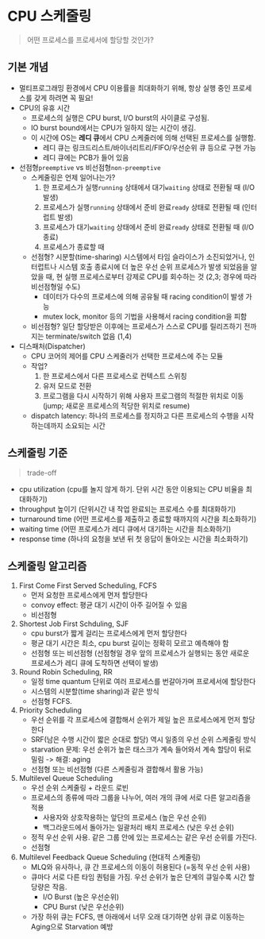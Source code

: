 # CPU 스케줄링
> 어떤 프로세스를 프로세서에 할당할 것인가?


## 기본 개념
- 멀티프로그래밍 환경에서 CPU 이용률을 최대화하기 위해, 항상 실행 중인 프로세스를 갖게 하려면 꼭 필요!
- CPU의 유휴 시간
    * 프로세스의 실행은 CPU burst, I/O burst의 사이클로 구성됨.
    * IO burst bound에서는 CPU가 일하지 않는 시간이 생김.
    * 이 시간에 OS는 **레디 큐**에서 CPU 스케줄러에 의해 선택된 프로세스를 실행함.
        + 레디 큐는 링크드리스트/바이너리트리/FIFO/우선순위 큐 등으로 구현 가능
        + 레디 큐에는 PCB가 들어 있음 
- 선점형`preemptive` vs 비선점형`non-preemptive`
    * 스케줄링은 언제 일어나는가?
        1. 한 프로세스가 실행`running` 상태에서 대기`waiting` 상태로 전환될 때 (I/O 발생)
        2. 프로세스가 실행`running` 상태에서 준비 완료`ready` 상태로 전환될 때 (인터럽트 발생)
        3. 프로세스가 대기`waiting` 상태에서 준비 완료`ready` 상태로 전환될 때 (I/O 종료)
        4. 프로세스가 종료할 때
    * 선점형? 시분할(time-sharing) 시스템에서 타임 슬라이스가 소진되었거나, 인터럽트나 시스템 호출 종료시에 더 높은 우선 순위 프로세스가 발생 되었음을 알았을 때, 현 실행 프로세스로부터 강제로 CPU를 회수하는 것 (2,3; 경우에 따라 비선점형일 수도)
        + 데이터가 다수의 프로세스에 의해 공유될 때 racing condition이 발생 가능
        + mutex lock, monitor 등의 기법을 사용해서 racing condition을 피함 
    * 비선점형? 일단 할당받은 이후에는 프로세스가 스스로 CPU를 릴리즈하기 전까지는 terminate/switch 없음 (1,4)
- 디스패처(Dispatcher)
    * CPU 코어의 제어를 CPU 스케줄러가 선택한 프로세스에 주는 모듈
    * 작업?
        1. 한 프로세스에서 다른 프로세스로 컨텍스트 스위칭
        2. 유저 모드로 전환
        3. 프로그램을 다시 시작하기 위해 사용자 프로그램의 적절한 위치로 이동(jump; 새로운 프로세스의 적당한 위치로 resume) 
    * dispatch latency: 하나의 프로세스를 정지하고 다른 프로세스의 수행을 시작하는데까지 소요되는 시간


## 스케줄링 기준
> trade-off
- cpu utilization (cpu를 놀지 않게 하기. 단위 시간 동안 이용되는 CPU 비율을 최대화하기)
- throughput 높이기 (단위시간 내 작업 완료되는 프로세스 수를 최대화하기)
- turnaround time (어떤 프로세스를 제출하고 종료할 때까지의 시간을 최소화하기)
- waiting time (어떤 프로세스가 레디 큐에서 대기하는 시간을 최소화하기)
- response time (하나의 요청을 보낸 뒤 첫 응답이 돌아오는 시간을 최소화하기)


## 스케줄링 알고리즘
1. First Come First Served Scheduling, FCFS
    - 먼저 요청한 프로세스에게 먼저 할당한다
    - convoy effect: 평균 대기 시간이 아주 길어질 수 있음
    - 비선점형 
2. Shortest Job First Schduling, SJF
    - cpu burst가 짧게 걸리는 프로세스에게 먼저 할당한다
    - 평균 대기 시간은 최소, cpu burst 길이는 정확히 모르고 예측해야 함
    - 선점형 또는 비선점형 (선점형일 경우 앞의 프로세스가 실행되는 동안 새로운 프로세스가 레디 큐에 도착하면 선택이 발생)
3. Round Robin Scheduling, RR
    - 일정 time quantum 단위로 여러 프로세스를 번갈아가며 프로세서에 할당한다
    - 시스템의 시분할(time sharing)과 같은 방식
    - 선점형 FCFS.
4. Priority Scheduling
    - 우선 순위를 각 프로세스에 결합해서 순위가 제일 높은 프로세스에게 먼저 할당한다
    - SRF(남은 수행 시간이 짧은 순대로 할당) 역시 일종의 우선 순위 스케줄링 방식
    - starvation 문제: 우선 순위가 높은 태스크가 계속 들어와서 계속 할당이 뒤로 밀림 -> 해결: aging
    - 선점형 또는 비선점형 (다른 스케줄링과 결합해서 활용 가능) 
5. Multilevel Queue Scheduling
    - 우선 순위 스케줄링 + 라운드 로빈
    - 프로세스의 종류에 따라 그룹을 나누어, 여러 개의 큐에 서로 다른 알고리즘을 적용
        * 사용자와 상호작용하는 앞단의 프로세스 (높은 우선 순위)
        * 백그라운드에서 돌아가는 일괄처리 배치 프로세스 (낮은 우선 순위)
    - 정적 우선 순위 사용. 같은 그룹 안에 있는 프로세스는 같은 우선 순위를 가진다.
    - 선점형
6. Multilevel Feedback Queue Scheduling (현대적 스케줄링)
    - MLQ와 유사하나, 큐 간 프로세스의 이동이 허용된다 (=동적 우선 순위 사용)
    - 큐마다 서로 다른 타임 퀀텀을 가짐. 우선 순위가 높은 단계의 큐일수록 시간 할당량은 작음.
        * I/O Burst (높은 우선순위)
        * CPU Burst (낮은 우선순위)
    - 가장 하위 큐는 FCFS, 맨 아래에서 너무 오래 대기하면 상위 큐로 이동하는 Aging으로 Starvation 예방
